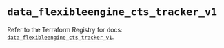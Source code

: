 # `data_flexibleengine_cts_tracker_v1`

Refer to the Terraform Registry for docs: [`data_flexibleengine_cts_tracker_v1`](https://registry.terraform.io/providers/flexibleenginecloud/flexibleengine/1.46.0/docs/data-sources/cts_tracker_v1).

